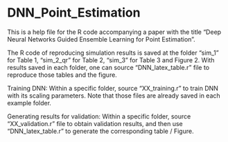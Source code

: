 # DNN_Point_Estimation

This is a help file for the R code accompanying a paper with the title “Deep Neural Networks Guided Ensemble Learning for Point Estimation”.

The R code of reproducing simulation results is saved at the folder “sim_1” for Table 1, “sim_2_qr” for Table 2, “sim_3” for Table 3 and Figure 2. With results saved in each folder, one can source “DNN_latex_table.r” file to reproduce those tables and the figure. 

Training DNN:
Within a specific folder, source “XX_training.r” to train DNN with its scaling parameters. Note that those files are already saved in each example folder.

Generating results for validation:
Within a specific folder, source “XX_validation.r” file to obtain validation results, and then use “DNN_latex_table.r” to generate the corresponding table / Figure. 
